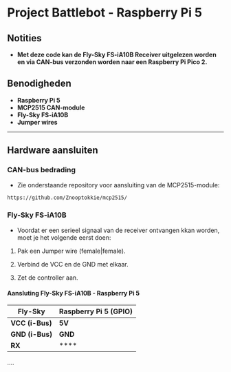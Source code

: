# Project Battlebot - Raspberry Pi 5

## Notities

- **Met deze code kan de Fly-Sky FS-iA10B Receiver uitgelezen worden en via CAN-bus verzonden worden naar een Raspberry Pi Pico 2.**

## Benodigheden
- **Raspberry Pi 5**
- **MCP2515 CAN-module**
- **Fly-Sky FS-iA10B**
- **Jumper wires**

---

## Hardware aansluiten

### **CAN-bus bedrading**
- Zie onderstaande repository voor aansluiting van de MCP2515-module:

```bash
https://github.com/Znooptokkie/mcp2515/
```

### **Fly-Sky FS-iA10B**
- Voordat er een serieel signaal van de receiver ontvangen kkan worden, moet je het volgende eerst doen:

1. Pak een Jumper wire (female|female).

2. Verbind de VCC en de GND met elkaar.

3. Zet de controller aan.

#### Aansluting Fly-Sky FS-iA10B - Raspberry Pi 5

| **Fly-Sky** | **Raspberry Pi 5 (GPIO)** |
|-------------|---------------------------|
| **VCC (i-Bus)** | **5V** |
| **GND (i-Bus)** | **GND** |
| **RX** | **** 
....

